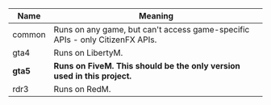 
| Name | Meaning |
|--|--|
| common | Runs on any game, but can't access game-specific APIs - only CitizenFX APIs. |
| gta4 | Runs on LibertyM. |
| **gta5** | **Runs on FiveM. This should be the only version used in this project.** |
| rdr3 | Runs on RedM. |
